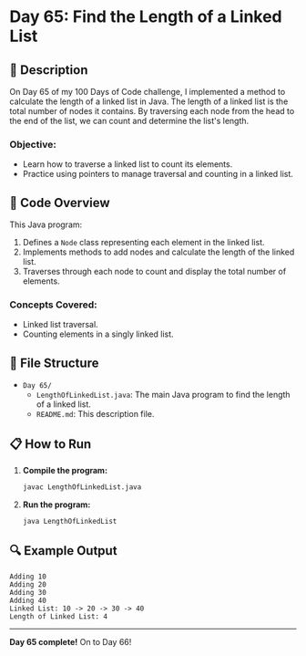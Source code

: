 # Day 65: Find the Length of a Linked List

## 📝 Description

On Day 65 of my 100 Days of Code challenge, I implemented a method to calculate the length of a linked list in Java. The length of a linked list is the total number of nodes it contains. By traversing each node from the head to the end of the list, we can count and determine the list's length.

### **Objective:**
- Learn how to traverse a linked list to count its elements.
- Practice using pointers to manage traversal and counting in a linked list.

## 🚀 Code Overview

This Java program:
1. Defines a `Node` class representing each element in the linked list.
2. Implements methods to add nodes and calculate the length of the linked list.
3. Traverses through each node to count and display the total number of elements.

### **Concepts Covered:**
- Linked list traversal.
- Counting elements in a singly linked list.

## 📂 File Structure
- `Day 65/`
  - `LengthOfLinkedList.java`: The main Java program to find the length of a linked list.
  - `README.md`: This description file.

## 📋 How to Run
1. **Compile the program:**
   ```bash
   javac LengthOfLinkedList.java
   ```
2. **Run the program:**
   ```bash
   java LengthOfLinkedList
   ```

## 🔍 Example Output

```plaintext
Adding 10
Adding 20
Adding 30
Adding 40
Linked List: 10 -> 20 -> 30 -> 40
Length of Linked List: 4
```

---

**Day 65 complete!** On to Day 66!
